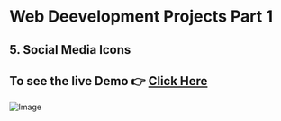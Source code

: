 # Web Deevelopment Projects Part 1

## 5. Social Media Icons

## To see the live Demo 👉 [Click Here](https://ashutosh-pmishra.github.io/Web-Development-Projects-Part-1/5-Social_Media_Icons/)
![Image](https://github.com/Ashutosh-PMishra/Web-Development-Projects-Part-1/blob/main/5-Social_Media_Icons/preview.png)
